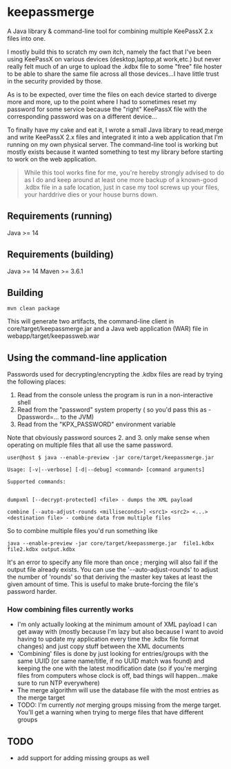 # keepassmerge

A Java library & command-line tool for combining multiple KeePassX 2.x files into one.

I mostly build this to scratch my own itch, namely the fact that I've been using KeePassX on various devices (desktop,laptop,at work,etc.)
but never really felt much of an urge to upload the .kdbx file to some "free" file hoster to be able to share the same 
file across all those devices...I have little trust in the security provided by those.

As is to be expected, over time the files on each device started to diverge more and more, up to the point where I had to sometimes 
reset my password for some service because the "right" KeePassX file with the corresponding password was on a different device...

To finally have my cake and eat it, I wrote a small Java library to read,merge and write KeePassX 2.x files and integrated it into a
web application that I'm running on my own physical server. The command-line tool is working but mostly exists because it wanted something
to test my library before starting to work on the web application.

> While this tool works fine for me, you're hereby strongly advised to do as I do and keep
> around at least one more backup of a known-good .kdbx file in a safe location, just
> in case my tool screws up your files, your harddrive dies or your house burns down.


## Requirements (running)

Java >= 14

## Requirements (building)

Java >= 14
Maven >= 3.6.1

## Building

```mvn clean package```

This will generate two artifacts, the command-line client in core/target/keepassmerge.jar and a Java web application (WAR) file 
in webapp/target/keepassweb.war

## Using the command-line application

Passwords used for decrypting/encrypting the .kdbx files are read by trying the following places:

1. Read from the console unless the program is run in a non-interactive shell
2. Read from the "password" system property ( so you'd pass this as -Dpassword=... to the JVM)
3. Read from the "KPX_PASSWORD" environment variable

Note that obviously password sources 2. and 3. only make sense when operating on multiple files that all use the same password.

```
user@host $ java --enable-preview -jar core/target/keepassmerge.jar 

Usage: [-v|--verbose] [-d|--debug] <command> [command arguments]

Supported commands:


dumpxml [--decrypt-protected] <file> - dumps the XML payload

combine [--auto-adjust-rounds <milliseconds>] <src1> <src2> <...> <destination file> - combine data from multiple files
```

So to combine multiple files you'd run something like

```
java --enable-preview -jar core/target/keepassmerge.jar  file1.kdbx file2.kdbx output.kdbx
```
It's an error to specify any file more than once ; merging will also fail if the output file already exists. You can use the 
'--auto-adjust-rounds' to adjust the number of 'rounds' so that deriving the master key takes at least the given amount of time.
This is useful to make brute-forcing the file's password harder.

### How combining files currently works

- I'm only actually looking at the minimum amount of XML payload I can get away with (mostly because I'm lazy but also because I want to avoid having to update my application every time the .kdbx file format changes) and just copy stuff between the XML documents
- 'Combining' files is done by just looking for entries/groups with the same UUID (or same name/title, if no UUID match was found) and keeping the one with the latest modification date (so if you're merging files from computers whose clock is off, bad things will happen...make sure to run NTP everywhere)
- The merge algorithm will use the database file with the most entries as the merge target
- TODO: I'm currently *not* merging groups missing from the merge target. You'll get a warning when trying to merge files that have different groups

## TODO

- add support for adding missing groups as well
